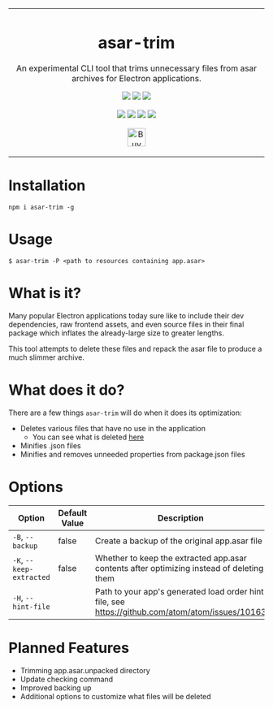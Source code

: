 <p align="center">
	<table>
		<tbody>
			<td align="center">
				<h1>asar-trim</h1>
				<p>An experimental CLI tool that trims unnecessary files from asar archives for Electron applications.</p>
				<p>
					<a href="https://www.npmjs.com/package/asar-trim"><img src="https://img.shields.io/npm/v/asar-trim?color=crimson&label=asar-trim&logo=npm&style=flat-square"></a>
					<a href="https://www.npmjs.com/package/asar-trim"><img src="https://img.shields.io/npm/dt/asar-trim?color=crimson&logo=npm&style=flat-square"></a>
					<a href="https://www.npmjs.com/package/asar-trim"><img src="https://img.shields.io/librariesio/release/npm/asar-trim?color=crimson&logo=npm&style=flat-square"></a>
				</p>
				<p>
					<a href="https://github.com/depthbomb/asar-trim/releases/latest"><img src="https://img.shields.io/github/release-date/depthbomb/asar-trim.svg?label=Released&logo=github&style=flat-square"></a>
					<a href="https://github.com/depthbomb/asar-trim/releases/latest"><img src="https://img.shields.io/github/release/depthbomb/asar-trim.svg?label=Stable&logo=github&style=flat-square"></a>
					<a href="https://github.com/depthbomb/asar-trim"><img src="https://img.shields.io/github/repo-size/depthbomb/asar-trim.svg?label=Repo%20Size&logo=github&style=flat-square"></a>
					<a href="https://github.com/depthbomb/asar-trim/releases/latest"><img src="https://img.shields.io/github/downloads/depthbomb/asar-trim/latest/total.svg?label=Downloads&logo=github&style=flat-square"></a>
				</p>
				<p>
					<a href="https://ko-fi.com/O4O1DV77" target="_blank"><img height="36" src="https://cdn.ko-fi.com/cdn/kofi1.png?v=3" alt="Buy Me a Coffee at ko-fi.com" /></a>
				</p>
				<img width="2000" height="0">
			</td>
		</tbody>
	</table>
</p>

# Installation

```
npm i asar-trim -g
```

# Usage

```
$ asar-trim -P <path to resources containing app.asar>
```

# What is it?

Many popular Electron applications today sure like to include their dev dependencies, raw frontend assets, and even source files in their final package which inflates the already-large size to greater lengths.

This tool attempts to delete these files and repack the asar file to produce a much slimmer archive.

# What does it do?

There are a few things `asar-trim` will do when it does its optimization:

- Deletes various files that have no use in the application
  - You can see what is deleted [here](https://github.com/depthbomb/asar-trim/blob/master/src/commands/trim.ts#L35)
- Minifies .json files
- Minifies and removes unneeded properties from package.json files

# Options

| Option                    | Default Value   | Description                                                                                      |
| ------------------------- | --------------- | ------------------------------------------------------------------------------------------------ |
| `-B`, `--backup`          | false           | Create a backup of the original app.asar file                                                    |
| `-K`, `--keep-extracted`  | false           | Whether to keep the extracted app.asar contents after optimizing instead of deleting them        |
| `-H`, `--hint-file`       |                 | Path to your app's generated load order hint file, see https://github.com/atom/atom/issues/10163 |

# Planned Features

- Trimming app.asar.unpacked directory
- Update checking command
- Improved backing up
- Additional options to customize what files will be deleted
